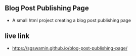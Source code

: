 ## Blog Post Publishing Page

* A small html project creating a blog post publishing page

## live link

* https://sgswamin.github.io/blog-post-publishing-page/